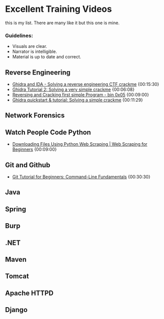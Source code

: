 # Excellent Training Videos
this is my list.  There are many like it but this one is mine.  
### Guidelines:
* Visuals are clear.  
* Narrator is intelligible.
* Material is up to date and correct.

## Reverse Engineering
* [Ghidra and IDA - Solving a reverse engineering CTF crackme](https://www.youtube.com/watch?v=S06pgk4DjFQ)  {00:15:30}
* [Ghidra Tutorial 2: Solving a very simple crackme](https://www.youtube.com/watch?v=yQTMvtutsjY) {00:06:08}
* [Reversing and Cracking first simple Program - bin 0x05](https://www.youtube.com/watch?v=VroEiMOJPm8) {00:09:00}
* [Ghidra quickstart & tutorial: Solving a simple crackme](https://www.youtube.com/watch?v=fTGTnrgjuGA) {00:11:29}

## Network Forensics


## Watch People Code Python
* [Downloading Files Using Python Web Scraping | Web Scraping for Beginners](https://www.youtube.com/watch?v=0v1kp2JTZMA) {00:09:00}

## Git and Github
* [Git Tutorial for Beginners: Command-Line Fundamentals](https://www.youtube.com/watch?v=HVsySz-h9r4) {00:30:30}

## Java

## Spring

## Burp

## .NET

## Maven

## Tomcat

## Apache HTTPD

## Django
